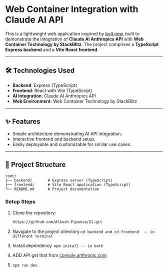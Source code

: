 # Web Container Integration with Claude AI API

This is a lightweight web application inspired by [bolt.new](https://bolt.new), built to demonstrate the integration of **Claude AI Anthropics API** with **Web Container Technology by StackBlitz**. The project comprises a **TypeScript Express backend** and a **Vite React frontend**.

---

## 🛠️ Technologies Used
- **Backend**: Express (TypeScript)
- **Frontend**: React with Vite (TypeScript)
- **AI Integration**: Claude AI Anthropics API
- **Web Environment**: Web Container Technology by StackBlitz

---

## ✨ Features
- Simple architecture demonstrating AI API integration.
- Interactive frontend and backend setup.
- Easily deployable and customizable for similar use cases.

---

## 📂 Project Structure
```plaintext
root/
├── backend/       # Express server (TypeScript)
├── frontend/      # Vite React application (TypeScript)
└── README.md      # Project documentation
```


### Setup Steps
1. Clone the repository:
   ```bash
   https://github.com/Alkush-Pipania/G1.git
   ```

2. Navigate to the project directory:```
   cd backend and cd frontend  -- in different terminal ```
3. Install dependency```
   npm install -- in both```
4. ADD API 
   get that from [console.anthropic.com](https://console.anthropic.com/)
5. ```npm run dev```
